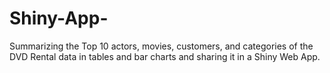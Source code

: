 # Shiny-App-
Summarizing the Top 10 actors, movies, customers, and categories of the DVD Rental data in tables and bar charts and sharing it in a Shiny Web App. 
